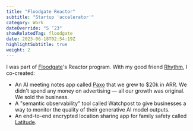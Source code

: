 ```yaml
---
title: "Floodgate Reactor"
subtitle: "Startup 'accelerator'"
category: Work
dateOverride: "S ’23"
showRelatedTag: floodgate
date: 2023-06-18T02:54:19Z
highlightSubtitle: true
weight: 2
---
```


I was part of [Floodgate](https://floodgate.com)'s Reactor program. With my good friend [Rhythm](https://rhythmgarg.com), I co-created:

* An AI meeting notes app called [Paxo](https://paxo.ai) that we grew to $20k in ARR. We didn't spend any money on advertising — all our growth was original. We sold the business.
* A "semantic observability" tool called Watchpost to give businesses a way to monitor the quality of their generative AI model outputs.
* An end-to-end encrypted location sharing app for family safety called [Latitude](https://heylatitude.com).
